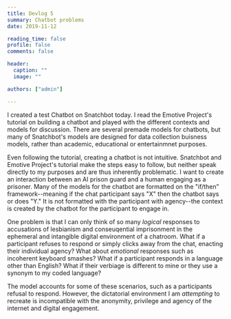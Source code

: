 ```yaml
---
title: Devlog 5
summary: Chatbot problems
date: 2019-11-12

reading_time: false
profile: false
comments: false

header:
  caption: ""
  image: ""

authors: ["admin"]

---
```


I created a test Chatbot on Snatchbot today. I read the Emotive Project's tutorial on building a chatbot and played with the different contexts and models for discussion. There are several premade models for chatbots, but many of Snatchbot's models are designed for data collection buisness models, rather than academic, educational or entertainmnet purposes. 

Even following the tutorial, creating a chatbot is not intuitive. Snatchbot and Emotive Project's tutorial make the steps easy to follow, but neither speak directly to my purposes and are thus inherently problematic. I want to create an interaction between an AI prison guard and a human engaging as a prisoner. Many of the models for the chatbot are formatted on the "if/then" framework--meaning if the chat participant says "X" then the chatbot says or does "Y." It is not formatted with the participant with agency--the context is created by the chatbot for the participant to engage in.

One problem is that I can only think of so many *logical* responses to accusations of lesbianism and conseuqential imprisonment in the ephemeral and intangible digital environment of a chatroom. What if a participant refuses to respond or simply clicks away from the chat, enacting their individual agency? What about *emotional* responses such as incoherent keyboard smashes? What if a participant responds in a language other than English? What if their verbiage is different to mine or they use a synonym to my coded language? 

The model accounts for some of these scenarios, such as a participants refusal to respond. However, the dictatorial environment I am *attempting* to recreate is incompatible with the anonymity, privilege and agency of the internet and digital engagement. 
